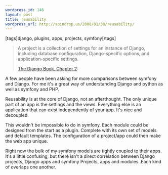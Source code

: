 ```yaml
--- 
wordpress_id: 146
layout: post
title: reusability
wordpress_url: http://spindrop.us/2008/01/30/reusability/
---
```

[tags]django, plugins, apps, projects, symfony[/tags]


> A project is a collection of settings for an instance of Django, including database configuration, Django-specific options, and application-specific settings. 
>
> [The Django Book, Chapter 2](http://www.djangobook.com/en/1.0/chapter02/):


A few people have been asking for more comparisons between symfony and Django.  For me it's a great way of understanding Django and python as well as symfony and PHP.

Reusability is at the core of Django, not an afterthought.  The only unique part of an app is the settings and the views.  Everything else is an application that can exist independently of your app.  It's nice and decoupled.

This wouldn't be impossible to do in symfony.  Each module could be designed from the start as a plugin.  Complete with its own set of models and default templates.  The configuration of a project/app could then make the web app unique.

Right now the bulk of my symfony models are tightly coupled to their apps.  It's a little confusing, but there isn't a direct correlation between Django projects, Django apps and symfony Projects, apps and modules.  Each kind of overlaps one another.
